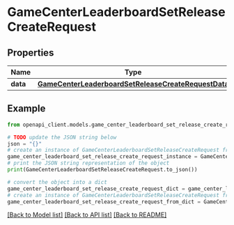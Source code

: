 # GameCenterLeaderboardSetReleaseCreateRequest


## Properties

Name | Type | Description | Notes
------------ | ------------- | ------------- | -------------
**data** | [**GameCenterLeaderboardSetReleaseCreateRequestData**](GameCenterLeaderboardSetReleaseCreateRequestData.md) |  | 

## Example

```python
from openapi_client.models.game_center_leaderboard_set_release_create_request import GameCenterLeaderboardSetReleaseCreateRequest

# TODO update the JSON string below
json = "{}"
# create an instance of GameCenterLeaderboardSetReleaseCreateRequest from a JSON string
game_center_leaderboard_set_release_create_request_instance = GameCenterLeaderboardSetReleaseCreateRequest.from_json(json)
# print the JSON string representation of the object
print(GameCenterLeaderboardSetReleaseCreateRequest.to_json())

# convert the object into a dict
game_center_leaderboard_set_release_create_request_dict = game_center_leaderboard_set_release_create_request_instance.to_dict()
# create an instance of GameCenterLeaderboardSetReleaseCreateRequest from a dict
game_center_leaderboard_set_release_create_request_from_dict = GameCenterLeaderboardSetReleaseCreateRequest.from_dict(game_center_leaderboard_set_release_create_request_dict)
```
[[Back to Model list]](../README.md#documentation-for-models) [[Back to API list]](../README.md#documentation-for-api-endpoints) [[Back to README]](../README.md)


